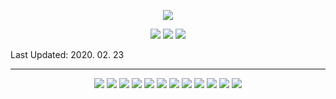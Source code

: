 <p align="center">
  <img src="https://capsule-render.vercel.app/api?type=rect&color=gradient&customColorList=0,2,1,5,30&height=300&section=header&text=SEUNGHEE%20KIM&fontSize=90">
</p>

<p align="center">
  <img src="https://hits.seeyoufarm.com/api/count/incr/badge.svg?url=https%3A%2F%2Fgithub.com%2Fheebedev%2Fhit-counter&count_bg=%2379C83D&title_bg=%23555555&icon=&icon_color=%23E7E7E7&title=hits&edge_flat=false"> <img src="https://img.shields.io/github/followers/heebedev?style=social,"> <img src="https://img.shields.io/github/last-commit/heebedev/heebedev/main">
</p>

Last Updated: 2020. 02. 23

---

<p align="center">
  <img src="https://img.shields.io/badge/GitHub-181717?style=flat-rounded-square&logo=GitHub&logoColor=white"> <img src="https://img.shields.io/badge/GitLab-FCA121?style=flat-rounded-square&logo=GitLab&logoColor=white"> <img src="https://img.shields.io/badge/Swift-F05138?style=flat-rounded-square&logo=Swift&logoColor=white"> <img src="https://img.shields.io/badge/Android-3DDC84?style=flat-rounded-square&logo=Android&logoColor=white"> <img src="https://img.shields.io/badge/Java-007396?style=flat-rounded-square&logo=Java&logoColor=white"> <img src="https://img.shields.io/badge/Python-3766AB?style=flat-rounded-square&logo=Python&logoColor=white"> <img src="https://img.shields.io/github/followers/heebedev?style=social,"> <img src="https://img.shields.io/badge/JavaScript-F7DF1E?style=flat-rounded-square&logo=JavaScript&logoColor=white"> <img src="https://img.shields.io/badge/CSS-1572B6?style=flat-rounded-square&logo=CSS3&logoColor=white"> <img src="https://img.shields.io/badge/HTML-E34F26?style=flat-rounded-square&logo=HTML5&logoColor=white"> <img src="https://img.shields.io/badge/Tomcat-F8DC75?style=flat-rounded-square&logo=ApacheTomcat&logoColor=black"> <img src="https://img.shields.io/badge/MySQL-4479A1?style=flat-rounded-square&logo=MySQL&logoColor=white">
</p>



